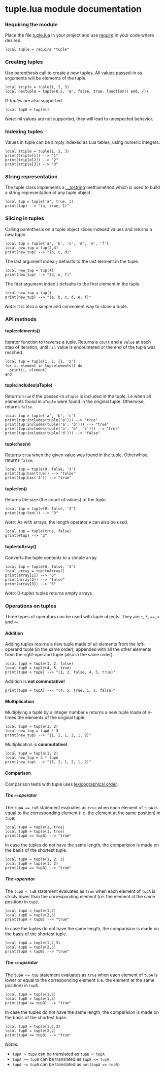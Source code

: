 tuple.lua module documentation
==============================

### Requiring the module

Place the file [tuple.lua](https://github.com/Yonaba/tuple.lua/blob/master/tuple.lua) in your project and use [require](http://pgl.yoyo.org/luai/i/require) in your code where desired.

    local tuple = require "tuple"

### Creating tuples

Use parenthesis call to create a new tuples. All values passed-in as arguments will be elements of the tuple.

    local triple = tuple(1, 2, 3)
    local hextuple = tuple(0.5, 'a', false, true, function() end, {})

*0-tuples* are also supported.

    local tup0 = tuple()

*Note*: *nil* values are not supported, they will lead to unexpected behavior.

### Indexing tuples

Values in tuple can be simply indexed as Lua tables, using numeric integers.

    local triple = tuple(1, 2, 3)
    print(triple[1]) --> "1"
    print(triple[2]) --> "2"
    print(triple[3]) --> "3"

### String representation

The tuple class implements a [__tostring](http://pgl.yoyo.org/luai/i/tostring) methamethod which is used to build a string representation of any tuple object. 

    local tup = tuple('a', true, 1)
    print(tup) --> "(a, true, 1)"

### Slicing in tuples

Calling parenthesis on a tuple object slices indexed values and returns a new tuple.

    local tup = tuple('a', 'b', 'c', 'd', 'e', 'f')
    local new_tup = tup(2,4)
    print(new_tup) --> "(b, c, d)"

The last argument index `j` defaults to the last element in the tuple.

    local new_tup = tup(4)
    print(new_tup) --> "(d, e, f)"

The first argument index `i` defaults to the first element in the tuple.

    local new_tup = tup()
    print(new_tup) --> "(a, b, c, d, e, f)"

*Note*: It is also a simple and convenient way to clone a tuple.

### API methods

#### tuple:elements()

Iterator function to traverse a tuple. Returns a `count` and a `value` at each step of iteration, until `nil` value is encountered or the end of the tuple was reached.

    local tup = tuple(1, 2, {}, 'z')
    for i, element in tup:elements() do
	  print(i, element)
    end

#### tuple:includes(aTuple)

Returns `true` if the passed-in `aTuple` is included in the tuple, i.e when all elements found in `aTuple` were found in the original tuple. Otherwise, returns `false`.

    local tup = tuple('a', 'b', 'c')
    print(tup:includes(tuple('a'))) --> "true"
    print(tup:includes(tuple('a', 'b'))) --> "true"
    print(tup:includes(tuple('a', 'b', 'c'))) --> "true"
    print(tup:includes(tuple('d'))) --> "false"

#### tuple:has(v)

Returns `true` when the given value was found in the tuple. Otherwhise, returns `false`.

    local tup = tuple(0, false, '3')
    print(tup:has(true)) --> "false"
    print(tup:has('3')) --> "true"

#### tuple:len()

Returns the size (the count of values) of the tuple.

    local tup = tuple(0, false, '3')
    print(tup:len()) --> "3"

*Note:* As with arrays, the length operator `#` can also be used.

    local tup = tuple(true, false)
    print(#tup) --> "2"

#### tuple:toArray()

Converts the tuple contents to a simple array.

    local tup = tuple(0, false, '3')
    local array = tup:toArray()
    print(array[1]) --> "0"
    print(array[2]) --> "false"
    print(array[3]) --> "3"

*Note:* 0-tuples tuples returns empty arrays.

### Operations on tuples

Three types of operators can be used with tuple objects. They are `+`, `*`, `==`, `<` and `<=`.

#### Addition

Adding tuples returns a new tuple made of all elements from the left-operand tuple (in the same order), appended with all the other elements from the right-operand tuple (also in the same order).

    local tupA = tuple(1, 2, false)
    local tupB = tuple(4, 5, true)
    print(tupA + tupB) --> "(1, 2, false, 4, 5, true)"

Addition is __not commutative!__

    print(tupB + tupA) --> "(4, 5, true, 1, 2, false)"

#### Multiplication

Multiplying a tuple by a integer number `n` returns a new tuple made of n-times the elements of the original tuple.

    local tupA = tuple(1, 2)
    local new_tup = tupA * 3
    print(new_tup) --> "(1, 2, 1, 2, 1, 2)"

Multiplication is __commutative!__.

    local tupA = tuple(1, 2)
    local new_tup = 3 * tupA
    print(new_tup) --> "(1, 2, 1, 2, 1, 2)"

#### Comparison

Comparison tests with tuple uses [lexicographical order](http://en.wikipedia.org/wiki/Lexicographical_order).

##### The `==`operator

The `tupA == tuB` statement evaluates as `true` when each element of `tupA` is equal to the corresponding element (i.e. the element at the same position) in `tupB`. 

    local tupA = tuple(1, true)
    local tupB = tuple(1, true)
    print(tupA == tupB) --> "true"

In case the tuples do not have the same length, the comparision is made on the basis of the shortest tuple.

    local tupA = tuple(1, 2, 3)
    local tupB = tuple(1, 2)
    print(tupA == tupB) --> "true"
 
##### The `<`operator

The `tupA < tuB` statement evaluates as `true` when each element of `tupA` is stricly lower than the corresponding element (i.e. the element at the same position) in `tupB`. 

    local tupA = tuple(1,2)
    local tupB = tuple(2,3)
    print(tupA < tupB) --> "true"

In case the tuples do not have the same length, the comparision is made on the basis of the shortest tuple.


    local tupA = tuple(1,2,3)
    local tupB = tuple(2,3)
    print(tupA < tupB) --> "true"

##### The `<=` operator

The `tupA <= tuB` statement evaluates as `true` when each element of `tupA` is lower or equal to the corresponding element (i.e. the element at the same position) in `tupB`. 

    local tupA = tuple(1,2)
    local tupB = tuple(1,3)
    print(tupA <= tupB) --> "true"

In case the tuples do not have the same length, the comparision is made on the basis of the shortest tuple.

    local tupA = tuple(1,2,3)
    local tupB = tuple(2,2)
    print(tupA <= tupB) --> "true"
 
*Notes:*

* `tupA > tupB` can be translated as `tupB < tupA`
* `tupA >= tupB` can be translated as `tupB <= tupA`
* `tupA ~= tupB` can be translated as `not(tupA == tupB)`